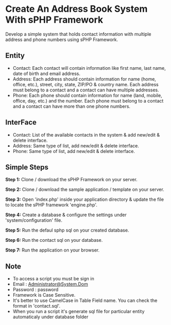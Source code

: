 # Create An Address Book System With sPHP Framework

Develop a simple system that holds contact information with multiple address and phone numbers using sPHP Framework.

## Entity

* Contact: Each contact will contain information like first name, last name, date of birth and email address.
* Address: Each address should contain information for name (home, office, etc.), street, city, state, ZIP/PO & country name. Each address must belong to a contact and a contact can have multiple addresses.
* Phone: Each phone should contain information for name (land, mobile, office, day, etc.) and the number. Each phone must belong to a contact and a contact can have more than one phone numbers.

## InterFace

* Contact: List of the available contacts in the system & add new/edit & delete interface.
* Address: Same type of list, add new/edit & delete interface.
* Phone: Same type of list, add new/edit & delete interface.

## Simple Steps

**Step 1:** Clone / download the sPHP Framework on your server.

**Step 2:** Clone / download the sample application / template on your server.

**Step 3:** Open 'index.php' inside your application directory & update the file to locate the sPHP framework 'engine.php'.

**Step 4:** Create a database & configure the settings under 'system/configuration' file.

**Step 5:** Run the defaul sphp sql on your created database.

**Step 6:** Run the contact sql on your database.

**Step 7:** Run the application on your browser.

## Note

* To access a script you must be sign in
* Email : Administrator@System.Dom
* Password : password
* Framework is Case Sensitive.
* It's better to use CamelCase in Table Field name. You can check the format in 'contact.sql'.
* When you run a script it's generate sql file for particular entity automaticaly under database folder
